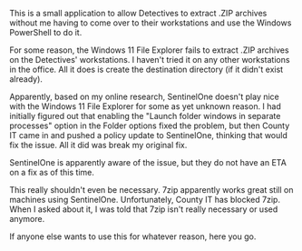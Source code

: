 This is a small application to allow Detectives to extract .ZIP archives
without me having to come over to their workstations and use the Windows
PowerShell to do it.

For some reason, the Windows 11 File Explorer fails to extract .ZIP archives on
the Detectives' workstations. I haven't tried it on any other workstations in
the office. All it does is create the destination directory (if it didn't exist
already).

Apparently, based on my online research, SentinelOne doesn't play nice with the
Windows 11 File Explorer for some as yet unknown reason. I had initially
figured out that enabling the "Launch folder windows in separate processes"
option in the Folder options fixed the problem, but then County IT came in and
pushed a policy update to SentinelOne, thinking that would fix the issue. All
it did was break my original fix.

SentinelOne is apparently aware of the issue, but they do not have an ETA on a
fix as of this time.

This really shouldn't even be necessary. 7zip apparently works great still on
machines using SentinelOne. Unfortunately, County IT has blocked 7zip. When I
asked about it, I was told that 7zip isn't really necessary or used anymore.

If anyone else wants to use this for whatever reason, here you go.